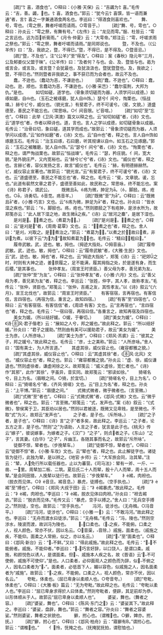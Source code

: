 <!-- { "loadSidebar": true } -->
　　[疏]“饣喜，酒食也”。○释曰：《小雅·天保》云：“吉蠲为饣喜。”毛传云：“吉，善。蠲，也。饣喜，酒食也。”郭云：“犹今云饣喜馔，皆一语而兼通”者，言饣喜之一字兼通酒食两名也。李巡曰：“得酒食则喜欢也。”
　　舞、号，雩也。（雩之祭，舞者吁嗟而请雨。○雩音于。）
　　[疏]“舞、号，雩也”。○释曰：孙炎云：“雩之祭，有舞有号。”《左传》云：“龙见而雩。”服、杜皆云：“雩之言远也。远为百祈膏雨。”《月令·仲夏》云：“大雩帝。”郑注云：“雩，吁嗟求雨之祭也。”郭云：“雩之祭，舞者吁嗟而请雨。”是同郑说也。
　　暨，不及也。（《公羊传》曰：“及，我欲之，暨，不得巳。”暨，不得已，是不得及。○暨音忌。）
　　[疏]“暨，不及也”。注“《公羊》”至“得及”。○释曰：案《春秋》隐元年“三月，公及邾娄仪父盟于昧”。《公羊传》曰：“及者何？与也。会、及、暨皆与也。曷为或言会，或言及，或言暨？会犹最也，及犹汲汲也，暨犹暨暨也。及，我欲之；暨，不得已也。”然则暨者非我欲之，事不获已而为会者也，故云不及也。
　　蠢，不逊也。（蠢动为恶，不谦逊也。）
　　[疏]“蠢，不逊也”。○释曰：蠢，动也。逊，顺也。言蠢动为恶，不谦逊也。《小雅·采芑》：“蠢尔蛮荆，大邦为仇。”是也。
　　如切如磋，道学也。（骨象须切磋而为器，人须学问以成德。）如琢如磨，自也。（玉石之被琢磨，犹人自饰。）瑟兮亻间兮，恂栗也。（恒战竦。）赫兮ピ兮，威仪也。（貌光宣。）有斐君子，终不可谖兮。（斐，文貌。）道盛德至，善民之不能忘也。（常思咏。○亻间音限。ピ音喧。）
　　[疏]“如切”至“忘也”。○释曰：此举《卫风·淇澳》篇文以释之也。云“如切如磋”者，《诗》文也。云“道学也”者，作者以释诗也。道，言也。言人之学以成德，如切磋骨象以成器。毛传云：“治骨曰切，象曰磋，道其学而成也。”故郭云：“骨象须切磋而为器，人须学问以成德。”云“如作如磨”者，《诗》文也。云“自也”者，释之也。言人自饰如琢磨玉石。毛传云：“治玉曰琢，石曰磨，听其规谏以自，如玉石之见琢磨。”郭云：“玉石之被雕磨，犹人自饰。”云“瑟兮亻间兮”者，《诗》文也。“恂栗也”者，释之也，谓严恂战栗也。故郭云”恒战竦“。毛传云：“瑟，矜庄貌。亻间，宽大貌。”是外貌庄严，又内宽裕也。云“赫兮ピ兮”者，《诗》文也。“威仪也”者，释之也。言赫ピ者，容仪发扬之言，故言“威仪也”。毛传云：“赫，有明德赫赫然。ピ，威仪容止宣著也。”故郭云：“貌光宣。”云“有斐君子，终不可谖兮”者，《诗》文也。云“道盛德至，善民之不能忘也”者，释之也。毛传云：“斐，文章貌。谖，忘也。”此道有裴然文章之君子，盛德至善如此，故民称之，常思咏，终不能忘也。案《诗》称君子，谓武公。
　　既微且。疡为微，肿足为。（，脚胫。疡，疮也。○，诗勇切。音苋。疡音羊。）
　　[疏]“既微”至“为”。○释曰：云“既微且”者，《小雅·巧言》文也。云“疡为微，肿足为”者，释之也。孙炎曰：“皆水湿之疾也。”郭云：“，脚胫也。疡，疮也。”然则膝胫之下有疮肿，是涉水所为，故郑笺亦云：“此人居下湿之地，故生微之疾。”《诗》云“居河之麋”，是居下湿也。
　　是刈是。，煮之也。（煮葛为。）
　　[疏]“是刈是。，煮之也”。○释曰：云“是刈是”者，《周南·葛覃》文也。云：“，煮之也”者，释之也。舍人曰：“是刈，刈取之。是，煮治之。”郭云：“煮葛为。”以煮之於，故曰煮，非训为煮。以彼下云“为为”，故知煮葛为也。毛传云：“精曰，粗曰。”
　　履帝武敏。武，迹也。敏，拇也。（拇迹大指处。○拇音亩。）
　　[疏]“履帝武敏。武，迹也。敏，拇也”。○释曰：云“履帝武敏”者，《大雅·生民》文也。云“武，迹也。敏，拇也”者，释之也。云“拇迹大指处”，郑笺《诗》云：“祀郊之时，时则有大神之迹，姜原履之，足不能满，履其拇指之处，於是遂有身，而生后稷。”是其事也。
　　张仲孝友。（周宣王时贤臣。）善父母为孝，善兄弟为友。
　　[疏]“张仲”至“为友”。○释曰：云“张仲孝友”者，《小雅·六月》文也。云“善父母为孝，善兄弟为友”者，释之也。李巡云：“张姓，仲字，其人孝，故称孝友。”毛传云：“张仲，贤臣也。”郑笺云：“张仲，吉甫之友，其性孝友。”以《诗》叙云“《六月》，宣王北伐也”，故郭云：“周宣王时贤臣。”
　　有客宿宿，言再宿也。有客信信，言四宿也。（再宿为信，重言之，故知四宿。）
　　[疏]“有客”至“四宿也”。○释曰：云“有客宿宿、有客信信”者，《周颂·有客》文也。云“言再宿也”，“言四宿也”者，释之也。毛传云：“一宿曰宿，再宿曰信。”各重言之，故知再宿及四宿也。
　　美女为媛。（所以结好媛。○媛，于眷切。）
　　[疏]“美女为媛”。○释曰：《诗·风·君子偕老》云：“展如之人兮，邦之媛也。”故此释之。郭云：“所以结好媛。”孙炎曰：“君子之援助。”然则由有美可以援助君子，故云“美女为媛”。
　　美士为彦。（人所彦咏。）
　　[疏]“美士为彦”。○释曰：《郑风·羔裘》云：“彼其之子，邦之媛兮。”故此释之也。毛传云：“彦，士之美称。”郭云：“人所彦咏。”舍人曰：“国有美士，为人所言道。”
　　其虚其徐，威仪容止也。（雍容都雅之貌。）
　　[疏]“其虚其徐，威仪容止也”。○释曰：云“其虚其徐”者，《风·北风》文也。“威仪容止也”者，释之也。郭云：“雍容都雅之貌。”孙炎云：“虚、徐，威仪谦退也。”然则虚徐者，谦虚闲徐之义。故郑笺云：“威义虚徐，宽仁者也。”《诗》作“其邪”，此作“其徐”，字虽异，音实同。故郑笺云：“邪读如徐。”
　　猗嗟名兮，目上为名。（眉眼之间。○猗，於宜切。）
　　[疏]“猗嗟名兮，目上为名”。○释曰：云“猗嗟名兮”者，《齐风·猗嗟》文也。云“目上为名”者，释之也。孙炎云：“上平博。”郭云：“眉捷之间。”
　　式微式微者，微乎微者也。（言至微。）
　　[疏]“式微”至“者也”。○释曰：云“式微式微”者，《邶风·式微》文也。云“微乎微者也”，释之也。郭云：“言至微。”郑笺云：“式，发声也。”案《诗》叙云：“《式微》，黎侯寓于卫，其臣劝以居也。”然则以君被逐，既微又见卑贱，是至微也。不取“式”为义，故郑云“发声也”。
　　之子者，是子也。（斥所咏。）
　　[疏]“之子者，是子也”。○释曰：《诗》言“之子”者多矣，故此释之。李巡云：“之子者，论五方之言，是子也。”然则“之”为语助，人言之子者，犹言是此子也。《桃夭》传云“嫁子”，彼说嫁事，为嫁者之子。《汉广》“之子”，则贞者之子。《东山》“之子”，言其妻。《白华》“之子”，斥幽王。各随其事而名之，故郭云“斥所咏”。
　　徒御不惊，辇者也。（步挽辇车。）
　　[疏]“徒御不惊，辇者也”。○释曰：云“徒御不惊”者，《小雅·车攻》文也。云“辇也”者，释之也。此止解徒字也。诸徒皆为徒行，此独为辇，是以辨之。《地官·乡师》云：“大军旅会同，治其辇。”注云：“辇，人免行所以载任器也，止以为蕃营。《司马法》：辇有一斧、一斤、一凿、一里。周辇加二板、二筑。夏后氏二十人而辇，殷十八人而辇，周十五人而辇。”是会同田猎，人挽辇以徒行也。故郭云：“步挽辇车。”
　　衤裼，肉袒也。（脱衣而见体。○衤音旦。裼音息。）暴虎，徒搏也。（空手执也。）
　　[疏]“衤裼”至“搏也”。○释曰：《郑风·大叔于田》云：“衤裼暴虎。”故此释之。毛传云：“衤裼，肉袒也。”李巡曰：“衤裼，脱衣见体曰肉袒。”孙炎曰：“袒去裼衣。”郭云：“脱衣而见体。”毛传又云：“暴虎，空手以搏之。”舍人曰：“无兵空手搏之。”然则徒，空也。故郭云：“空手执也。”
　　冯河，徒涉也。（无舟楫。○冯音平。）
　　[疏]“冯河，徒涉也”。○释曰：《小雅·一》云：“不敢冯河。”故此释之也。李巡曰：“无舟而渡水曰徒涉。”郭云：“无舟楫。”毛传云：“冯，陵也。”然则空涉水，陵波而渡，故训冯为陵也。
　　，口柔也。（之疾，不能俯。口柔之人，视人颜色，常亦不伏，因以名云。○音渠，音除，）戚施，面柔也。（戚施之疾，不能仰。面柔之人常俯，似之，亦以名云。）
　　[疏]“”至“面柔也”。○释曰：《邶风·新台》云：“不鲜。”又曰：“得此戚施。”故此释之也。毛传云：“，不能俯者。戚施，不能仰者。”李巡曰：“，巧言好辞，以口饶人，是谓口柔。戚施，和颜悦色以诱人，是谓面柔。但、戚施本人疾之名，故《晋语》云‘不可使俯，戚施不可使仰’。”是也。人口柔者，必仰面观人之颜色而为辞，似不俯之人，因名口柔者为“”。面柔者，必低首下人，媚以容色，似戚施之人，因名面柔者为“戚施”。故郭云：“之疾，不能俯。口柔之人，视人颜色，常亦不伏，因以名云。”
　　夸毗，体柔也。（屈已卑身以柔顺人也。○夸音夸。）
　　[疏]“夸毗，体柔也”。○释曰：《大雅·板》篇云：“无为夸毗。”故此释之也。毛传云：“夸毗以柔人也。”李巡曰：“屈已卑身求得於人曰体柔。”然则夸毗者，便辟，其足前却为恭，以形体顺从于人。故郭云“屈已卑身以柔顺人也”。
　　婆娑，舞也。（舞者之容。）
　　[疏]“婆娑，舞也”。○释曰：《陈风·东门之》云：“婆娑其下。”故此释之。李巡曰：“婆娑，盘辟，舞也。”郭云：“舞者之容。”孙炎曰：“舞者之容婆娑。”然则婆娑，舞者之状貌也。
　　擗，拊心也。（谓椎也。○擗，婢亦。拊，抚。）
　　[疏]“擗，拊心也”。○释曰：《邶风·柏舟》云：“寤擗有В。”谓拊心也。郭云：“谓椎也。”
　　亻怜，怃掩之也。（抚掩犹抚拍，谓慰恤也。）
